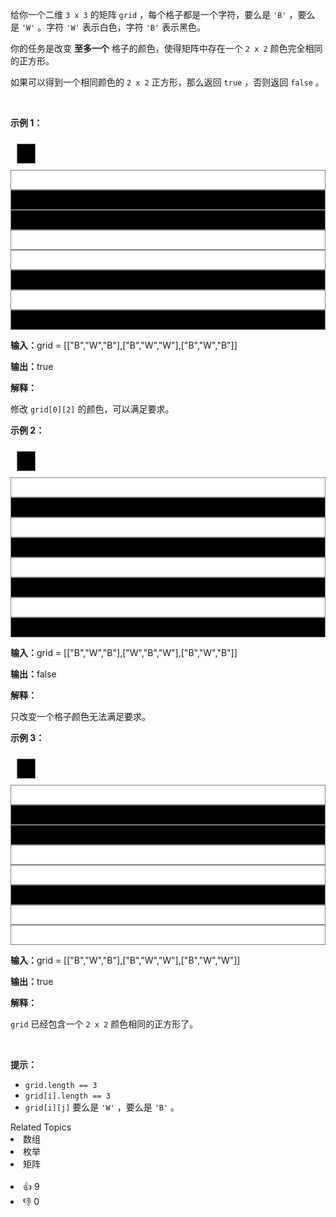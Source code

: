 <p>给你一个二维 <code>3 x 3</code>&nbsp;的矩阵&nbsp;<code>grid</code>&nbsp;，每个格子都是一个字符，要么是&nbsp;<code>'B'</code>&nbsp;，要么是&nbsp;<code>'W'</code>&nbsp;。字符&nbsp;<code>'W'</code>&nbsp;表示白色，字符&nbsp;<code>'B'</code>&nbsp;表示黑色。</p>

<p>你的任务是改变 <strong>至多一个</strong>&nbsp;格子的颜色，使得矩阵中存在一个 <code>2 x 2</code>&nbsp;颜色完全相同的正方形。
 <!-- notionvc: adf957e1-fa0f-40e5-9a2e-933b95e276a7 --></p>

<p>如果可以得到一个相同颜色的 <code>2 x 2</code>&nbsp;正方形，那么返回 <code>true</code>&nbsp;，否则返回 <code>false</code>&nbsp;。</p>

<p>&nbsp;</p> 
<style type="text/css">.grid-container { display: grid; grid-template-columns: 30px 30px 30px; padding: 10px; } .grid-item { background-color: black; border: 1px solid gray; height: 30px; font-size: 30px; text-align: center; } .grid-item-white { background-color: white; } </style> 
<style class="darkreader darkreader--sync" media="screen" type="text/css"> </style> 
<p><strong class="example">示例 1：</strong></p>

<div class="grid-container"> 
 <div class="grid-item">
  &nbsp;
 </div> 
</div>

<div class="grid-item grid-item-white">
 &nbsp;
</div>

<div class="grid-item">
 &nbsp;
</div>

<div class="grid-item">
 &nbsp;
</div>

<div class="grid-item grid-item-white">
 &nbsp;
</div>

<div class="grid-item grid-item-white">
 &nbsp;
</div>

<div class="grid-item">
 &nbsp;
</div>

<div class="grid-item grid-item-white">
 &nbsp;
</div>

<div class="grid-item">
 &nbsp;
</div>

<div class="example-block"> 
 <p><span class="example-io"><b>输入：</b>grid = [["B","W","B"],["B","W","W"],["B","W","B"]]</span></p> 
</div>

<p><span class="example-io"><b>输出：</b>true</span></p>

<p><strong>解释：</strong></p>

<p>修改&nbsp;<code>grid[0][2]</code> 的颜色，可以满足要求。</p>

<p><strong class="example">示例 2：</strong></p>

<div class="grid-container"> 
 <div class="grid-item">
  &nbsp;
 </div> 
</div>

<div class="grid-item grid-item-white">
 &nbsp;
</div>

<div class="grid-item">
 &nbsp;
</div>

<div class="grid-item grid-item-white">
 &nbsp;
</div>

<div class="grid-item">
 &nbsp;
</div>

<div class="grid-item grid-item-white">
 &nbsp;
</div>

<div class="grid-item">
 &nbsp;
</div>

<div class="grid-item grid-item-white">
 &nbsp;
</div>

<div class="grid-item">
 &nbsp;
</div>

<div class="example-block"> 
 <p><span class="example-io"><b>输入：</b>grid = [["B","W","B"],["W","B","W"],["B","W","B"]]</span></p> 
</div>

<p><span class="example-io"><b>输出：</b>false</span></p>

<p><strong>解释：</strong></p>

<p>只改变一个格子颜色无法满足要求。</p>

<p><strong class="example">示例 3：</strong></p>

<div class="grid-container"> 
 <div class="grid-item">
  &nbsp;
 </div> 
</div>

<div class="grid-item grid-item-white">
 &nbsp;
</div>

<div class="grid-item">
 &nbsp;
</div>

<div class="grid-item">
 &nbsp;
</div>

<div class="grid-item grid-item-white">
 &nbsp;
</div>

<div class="grid-item grid-item-white">
 &nbsp;
</div>

<div class="grid-item">
 &nbsp;
</div>

<div class="grid-item grid-item-white">
 &nbsp;
</div>

<div class="grid-item grid-item-white">
 &nbsp;
</div>

<div class="example-block"> 
 <p><span class="example-io"><b>输入：</b>grid = [["B","W","B"],["B","W","W"],["B","W","W"]]</span></p> 
</div>

<p><span class="example-io"><b>输出：</b>true</span></p>

<p><strong>解释：</strong></p>

<p><code>grid</code>&nbsp;已经包含一个&nbsp;<code>2 x 2</code>&nbsp;颜色相同的正方形了。
 <!-- notionvc: 9a8b2d3d-1e73-457a-abe0-c16af51ad5c2 --></p>

<p>&nbsp;</p>

<p><strong>提示：</strong></p>

<ul> 
 <li><code>grid.length == 3</code></li> 
 <li><code>grid[i].length == 3</code></li> 
 <li><code>grid[i][j]</code>&nbsp;要么是&nbsp;<code>'W'</code>&nbsp;，要么是&nbsp;<code>'B'</code> 。</li> 
</ul>

<div><div>Related Topics</div><div><li>数组</li><li>枚举</li><li>矩阵</li></div></div><br><div><li>👍 9</li><li>👎 0</li></div>